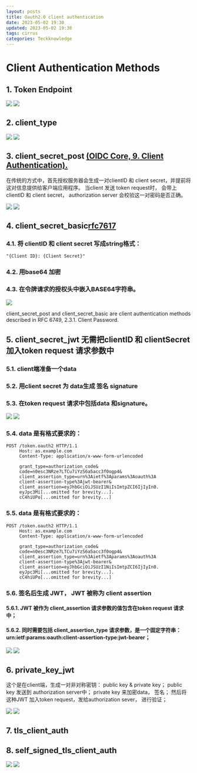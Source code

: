 ```yaml
---
layout: posts
title: Oauth2.0 client authentication
date: 2023-05-02 19:30
updated: 2023-05-02 19:30
tags: cirrus
categories: Teckknowledge
---
```


# Client Authentication Methods


## 1. Token Endpoint
![](/uploads/182031511625388.png)
![](vx_images/182031511625388.png)


## 2. client_type
![](/uploads/316472234951139.png)
![](vx_images/316472234951139.png)


## 3. client_secret_post [(OIDC Core, 9. Client Authentication).](https://openid.net/specs/openid-connect-core-1_0.html)

在传统的方式中，首先授权服务器会生成一对clientID 和 client secret，并提前将这对信息提供给客户端应用程序。
当client 发送 token request时， 会带上 clientID 和 client secret， authorization server 会校验这一对密码是否正确。

![](/uploads/477822074947007.png)
![](vx_images/477822074947007.png)



## 4. client_secret_basic[rfc7617](https://tools.ietf.org/html/rfc7617)

### 4.1. 将 clientID 和 client secret 写成string格式：
```
"{Client ID}: {Client Secret}"
```
### 4.2. 用base64 加密

### 4.3. 在令牌请求的授权头中嵌入BASE64字符串。

![](vx_images/581553216911333.png)




client_secret_post and client_secret_basic are client authentication methods described in RFC 6749, 2.3.1. Client Password.

## 5. client_secret_jwt  无需把clientID 和 clientSecret 加入token request 请求参数中

### 5.1. client端准备一个data
### 5.2. 用client secret 为 data生成 签名 signature
### 5.3. 在token request 请求中包括data 和signature。

![](/uploads/345122512532873.png)
![](vx_images/345122512532873.png)


### 5.4. data 是有格式要求的：
```
POST /token.oauth2 HTTP/1.1
     Host: as.example.com
     Content-Type: application/x-www-form-urlencoded

     grant_type=authorization_code&
     code=n0esc3NRze7LTCu7iYzS6a5acc3f0ogp4&
     client_assertion_type=urn%3Aietf%3Aparams%3Aoauth%3A
     client-assertion-type%3Ajwt-bearer&
     client_assertion=eyJhbGciOiJSUzI1NiIsImtpZCI6IjIyIn0.
     eyJpc3Mi[...omitted for brevity...].
     cC4hiUPo[...omitted for brevity...]
```
### 5.5. data 是有格式要求的：
```
POST /token.oauth2 HTTP/1.1
     Host: as.example.com
     Content-Type: application/x-www-form-urlencoded

     grant_type=authorization_code&
     code=n0esc3NRze7LTCu7iYzS6a5acc3f0ogp4&
     client_assertion_type=urn%3Aietf%3Aparams%3Aoauth%3A
     client-assertion-type%3Ajwt-bearer&
     client_assertion=eyJhbGciOiJSUzI1NiIsImtpZCI6IjIyIn0.
     eyJpc3Mi[...omitted for brevity...].
     cC4hiUPo[...omitted for brevity...]
```

### 5.6. 签名后生成 JWT， JWT 被称为 client assertion
#### 5.6.1. JWT 被作为 client_assertion 请求参数的值包含在token request 请求中；
#### 5.6.2. 同时需要包括 client_assertion_type 请求参数，是一个固定字符串：urn:ietf:params:oauth:client-assertion-type:jwt-bearer；

![](/uploads/393604423658709.png)
![](vx_images/393604423658709.png)
## 6. private_key_jwt

这个是在client端，生成一对非对称密钥： public key & private key；
public key 发送到 authorization server中；
private key 来加密data， 签名；
然后将这种JWT 加入token request，发给authorization sever， 进行验证；

![](/uplo/25595270559249.png)
![](vx_images/25595270559249.png)
## 7. tls_client_auth
## 8. self_signed_tls_client_auth



![](/uploads/169442698899543.png)
![](vx_images/169442698899543.png)

